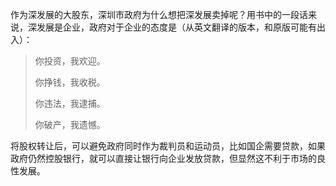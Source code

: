 作为深发展的大股东，深圳市政府为什么想把深发展卖掉呢？用书中的一段话来说，深发展是企业，政府对于企业的态度是（从英文翻译的版本，和原版可能有出入）：

> 你投资，我欢迎。
>
> 你挣钱，我收税。
>
> 你违法，我逮捕。
>
> 你破产，我遗憾。

将股权转让后，可以避免政府同时作为裁判员和运动员，比如国企需要贷款，如果政府仍然控股银行，就可以直接让银行向企业发放贷款，但显然这不利于市场的良性发展。

